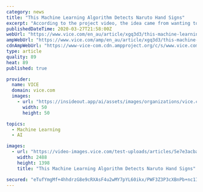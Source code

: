 ```yaml
---
category: news
title: "This Machine Learning Algorithm Detects Naruto Hand Signs"
excerpt: "According to the project video, the idea came from wanting to learn more about machine learning, but not being able to decide on a worthwhile project to practice with. \"Of course I didn't want it to be analytical or statistics related... math is pretty boring to watch,\" they said in the video. They go on to explain that they used a single ..."
publishedDateTime: 2020-03-27T21:58:00Z
webUrl: "https://www.vice.com/en_au/article/xgq3d3/this-machine-learning-algorithm-detects-naruto-hand-signs"
ampWebUrl: "https://www.vice.com/amp/en_au/article/xgq3d3/this-machine-learning-algorithm-detects-naruto-hand-signs"
cdnAmpWebUrl: "https://www-vice-com.cdn.ampproject.org/c/s/www.vice.com/amp/en_au/article/xgq3d3/this-machine-learning-algorithm-detects-naruto-hand-signs"
type: article
quality: 89
heat: 89
published: true

provider:
  name: VICE
  domain: vice.com
  images:
    - url: "https://insideout.app/ai/assets/images/organizations/vice.com-50x50.jpg"
      width: 50
      height: 50

topics:
  - Machine Learning
  - AI

images:
  - url: "https://video-images.vice.com/test-uploads/articles/5e7e3acba8ba7400986d603c/lede/1585331090901-Screen-Shot-2020-03-27-at-14346-PM.png?crop=0.9446xw:0.9986xh;0.0247xw,0.0014xh"
    width: 2488
    height: 1398
    title: "This Machine Learning Algorithm Detects Naruto Hand Signs"

secured: "eTufYmgMf+4hhdrzG8e9cRXAsF4u2wMY7pYL60ikx/PWF3Z3P3cXBnPb+nc1IkFZ/eBt1kb5e2DQ5cWh672N2D2MzQHqWQbX/FKV83jh21euTNl5YNnCs1UMfpt4zzErCGsSJIxlSRjscKOuwCr7j19g1R42wK+PZRKkGafJY8bw7IJiXe6XnMh0iSrr1Uq4SHn1W5xSjzHTzlZxwUaYxW5VDQrVJ18I/MfULJkddug/bDXHjUZ8xj4Velr7wBeA5RQwJQhx7B0XEWUBtVZvayibqgEuCr/2MVH8mwjocitel09NrGAk7lSGkvOjUEsHue6hQ1YIE88nJn1zhX0QHDAUOGWe70ZEAwh7/kypO91U0AU01oQ3JYcXU7kA2FoZrKAwmwkwLUCKrQwl6KG1Z9HpbuAtWsBHLNAQFFy5UJp/kdq8DzPFfAwUAdH0cbAPh3dUOrbXRIaVjAAETZK3Acwc6oXsSwRAb5IqVuL/eg0=;nn6jlc1qpwVcTHKDGai3IQ=="
---
```


